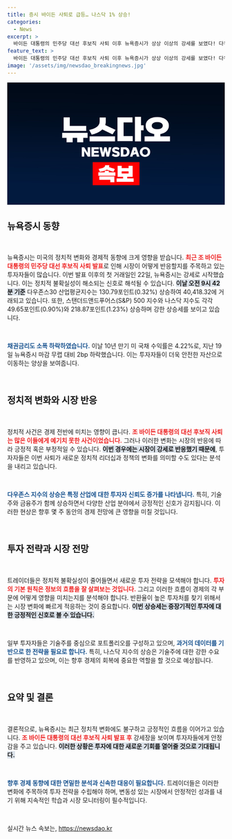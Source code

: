 ```yaml
---
title: 증시 바이든 사퇴로 급등… 나스닥 1% 상승!
categories:
  - News
excerpt: >
  바이든 대통령의 민주당 대선 후보직 사퇴 이후 뉴욕증시가 상상 이상의 강세를 보였다! 다우와 S&P 500, 나스닥이 모두 상승하며 새로운 투자 기회를 엿보는 지금, 시장의 흐름을 놓치지 마세요!
feature_text: >
  바이든 대통령의 민주당 대선 후보직 사퇴 이후 뉴욕증시가 상상 이상의 강세를 보였다! 다우와 S&P 500, 나스닥이 모두 상승하며 새로운 투자 기회를 엿보는 지금, 시장의 흐름을 놓치지 마세요!
image: '/assets/img/newsdao_breakingnews.jpg'
---
```


<p><img src="/assets/img/newsdao_breakingnews.jpg" alt="implanttips 속보" /></p>

<h2 data-ke-size="size26">뉴욕증시 동향</h2>

<p data-ke-size="size16">&nbsp;</p>

<p>뉴욕증시는 미국의 정치적 변화와 경제적 동향에 크게 영향을 받습니다. <b><span style="color: #ee2323;">최근 조 바이든 대통령의 민주당 대선 후보직 사퇴 발표</span></b>로 인해 시장이 어떻게 반응할지를 주목하고 있는 투자자들이 많습니다. 이번 발표 이후의 첫 거래일인 22일, 뉴욕증시는 강세로 시작했습니다. 이는 정치적 불확실성이 해소되는 신호로 해석될 수 있습니다. <b><span style="background-color: #21538527;">이날 오전 9시 42분 기준</span></b> 다우존스30 산업평균지수는 130.79포인트(0.32%) 상승하여 40,418.32에 거래되고 있습니다. 또한, 스탠더드앤드푸어스(S&amp;P) 500 지수와 나스닥 지수도 각각 49.65포인트(0.90%)와 218.87포인트(1.23%) 상승하며 강한 상승세를 보이고 있습니다. </p>

<p data-ke-size="size16">&nbsp;</p>

<p><b><span style="color: #1a5490;">채권금리도 소폭 하락하였습니다.</span></b> 이날 10년 만기 미 국채 수익률은 4.22%로, 지난 19일 뉴욕증시 마감 무렵 대비 2bp 하락했습니다. 이는 투자자들이 더욱 안전한 자산으로 이동하는 양상을 보여줍니다. </p>

<p data-ke-size="size16">&nbsp;</p>

<h2 data-ke-size="size26">정치적 변화와 시장 반응</h2>

<p data-ke-size="size16">&nbsp;</p>

<p>정치적 사건은 경제 전반에 미치는 영향이 큽니다. <b><span style="color: #ee2323;">조 바이든 대통령의 대선 후보직 사퇴는 많은 이들에게 예기치 못한 사건이었습니다.</span></b> 그러나 이러한 변화는 시장의 반응에 따라 긍정적 혹은 부정적일 수 있습니다. <b><span style="background-color: #21538527;">이번 경우에는 시장이 강세로 반응했기 때문에</span></b>, 투자자들은 이번 사퇴가 새로운 정치적 리더십과 정책의 변화를 의미할 수도 있다는 분석을 내리고 있습니다. </p>

<p data-ke-size="size16">&nbsp;</p>

<p><b><span style="color: #1a5490;">다우존스 지수의 상승은 특정 산업에 대한 투자자 신뢰도 증가를 나타냅니다.</span></b> 특히, 기술주와 금융주가 함께 상승하면서 다양한 산업 분야에서 긍정적인 신호가 감지됩니다. 이러한 현상은 향후 몇 주 동안의 경제 전망에 큰 영향을 미칠 것입니다.</p>

<p data-ke-size="size16">&nbsp;</p>

<h2 data-ke-size="size26">투자 전략과 시장 전망</h2>

<p data-ke-size="size16">&nbsp;</p>

<p>트레이더들은 정치적 불확실성이 줄어들면서 새로운 투자 전략을 모색해야 합니다. <b><span style="color: #ee2323;">투자의 기본 원칙은 정보의 흐름을 잘 살펴보는 것입니다.</span></b> 그리고 이러한 흐름이 경제의 각 부문에 어떻게 영향을 미치는지를 분석해야 합니다. 반환율이 높은 투자처를 찾기 위해서는 시장 변화에 빠르게 적응하는 것이 중요합니다. <b><span style="background-color: #21538527;">이번 상승세는 중장기적인 투자에 대한 긍정적인 신호로 볼 수 있습니다.</span></b> </p>

<p data-ke-size="size16">&nbsp;</p>

<p>일부 투자자들은 기술주를 중심으로 포트폴리오를 구성하고 있으며, <b><span style="color: #1a5490;">과거의 데이터를 기반으로 한 전략을 필요로 합니다.</span></b> 특히, 나스닥 지수의 상승은 기술주에 대한 강한 수요를 반영하고 있으며, 이는 향후 경제의 회복에 중요한 역할을 할 것으로 예상됩니다.</p>

<p data-ke-size="size16">&nbsp;</p>

<h2 data-ke-size="size26">요약 및 결론</h2>

<p data-ke-size="size16">&nbsp;</p>

<p>결론적으로, 뉴욕증시는 최근 정치적 변화에도 불구하고 긍정적인 흐름을 이어가고 있습니다. <b><span style="color: #ee2323;">조 바이든 대통령의 대선 후보직 사퇴 발표 후</span></b> 강세장을 보이며 투자자들에게 안정감을 주고 있습니다. <b><span style="background-color: #21538527;">이러한 상황은 투자에 대한 새로운 기회를 열어줄 것으로 기대됩니다.</span></b> </p>

<p data-ke-size="size16">&nbsp;</p>

<p><b><span style="color: #1a5490;">향후 경제 동향에 대한 면밀한 분석과 신속한 대응이 필요합니다.</span></b> 트레이더들은 이러한 변화에 주목하여 투자 전략을 수립해야 하며, 변동성 있는 시장에서 안정적인 성과를 내기 위해 지속적인 학습과 시장 모니터링이 필수적입니다. <p data-ke-size="size16">&nbsp;</p></p>
실시간 뉴스 속보는, <a href="https://newsdao.kr" rel="dofollow">https://newsdao.kr</a>


